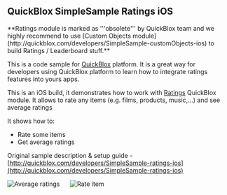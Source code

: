 <h2> QuickBlox SimpleSample Ratings iOS</h2>
**Ratings module is marked as '''obsolete''' by QuickBlox team and we highly recommend to use [Custom Objects module](http://quickblox.com/developers/SimpleSample-customObjects-ios) to build Ratings / Leaderboard stuff.**

This is a code sample for [QuickBlox](http://quickblox.com/) platform. It is a great way for developers using QuickBlox platform to learn how to integrate ratings features into yours apps. 

This is an iOS build, it demonstrates how to work with [Ratings](http://quickblox.com/developers/Ratings) QuickBlox module.
It allows to rate any items (e.g. films, products, music,...) and see average ratings

It shows how to:
<ul>
<li> Rate some items</li>
<li> Get average ratings </li>
</ul>

Original sample description & setup guide - [http://quickblox.com/developers/SimpleSample-ratings-ios](http://quickblox.com/developers/SimpleSample-ratings-ios)

![Average ratings](http://files.quickblox.com/SimpleSample-ratings-ios_v2_1.png) &nbsp;&nbsp;&nbsp;&nbsp; ![Rate item](http://files.quickblox.com/SimpleSample-ratings-ios_v2_2.png)
